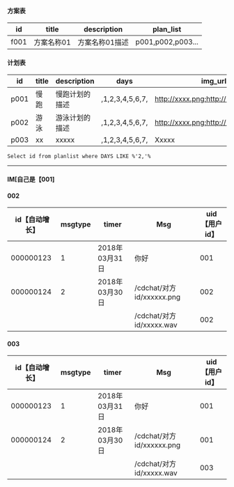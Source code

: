 

#### 方案表

| id   | title      | description    | plan_list         |
| ---- | ---------- | -------------- | ----------------- |
| f001 | 方案名称01 | 方案名称01描述 | p001,p002,p003... |

#### 计划表

| id   | title | description    | days            | img_urls                            |
| ---- | ----- | -------------- | --------------- | ----------------------------------- |
| p001 | 慢跑  | 慢跑计划的描述 | ,1,2,3,4,5,6,7, | http://xxxx.png;http://12312312.png |
| p002 | 游泳  | 游泳计划的描述 | ,1,2,3,4,5,6,7, | http://xxxx.png;http://12312312.png |
| p003 | xx    | xxxxx          | ,1,2,3,4,5,6,7, | Xxxxx                               |

```
Select id from planlist where DAYS LIKE %'2,'%
```

****



#### IM[自己是【001]

#### 002

| id【自动增长】 | msgtype | timer          | Msg                       | uid【用户id】 |
| -------------- | ------- | -------------- | ------------------------- | ------------- |
| 000000123      | 1       | 2018年03月31日 | 你好                      | 001           |
| 000000124      | 2       | 2018年03月30日 | /cdchat/对方id/xxxxxx.png | 002           |
|                |         |                | /cdchat/对方id/xxxxx.wav  | 002           |

#### 003

| id【自动增长】 | msgtype | timer          | Msg                       | uid【用户id】 |
| -------------- | ------- | -------------- | ------------------------- | ------------- |
| 000000123      | 1       | 2018年03月31日 | 你好                      | 001           |
| 000000124      | 2       | 2018年03月30日 | /cdchat/对方id/xxxxxx.png | 001           |
|                |         |                | /cdchat/对方id/xxxxx.wav  | 003           |





